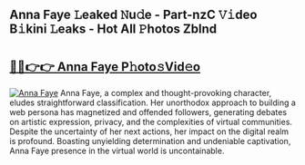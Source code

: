 ## Anna Faye 𝙻eaked 𝙽u𝚍e - Part-nzC 𝚅𝚒deo B𝚒kini 𝙻eaks - Hot All 𝙿hotos Zblnd

# <h2><a href="http://ld21f1.urlbe.top/?page=Anna+Faye">🔗🔗👉👉 Anna Faye P𝚑oto𝚜Vid𝚎o</a></h2>

[![Anna Faye](https://i.imgur.com/eBuTRDB.gif)](http://ld21f1.urlbe.top/?page=Anna+Faye)
Anna Faye, a complex and thought-provoking character, eludes straightforward classification. Her unorthodox approach to building a web persona has magnetized and offended followers, generating debates on artistic expression, privacy, and the complexities of virtual communities. Despite the uncertainty of her next actions, her impact on the digital realm is profound. Boasting unyielding determination and undeniable captivation, Anna Faye presence in the virtual world is uncontainable.
